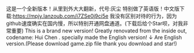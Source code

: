 这是一个全新版本！从里到外大大翻新，代号:灰尘 特别做了英语版！中文版下载:https://mpjy.lanzoub.com/i7ZSe0j9ci5e
我没有区别对待的行为，因为github速度确实在国内慢，所以特别开通网盘通道。(下载后给个Star呗，对我非常重要)
This is a brand new version! Greatly renovated from the inside out, codename: Hui Chen .
specially made the English version!
↓ Are English version.(Please download game.zip file thank you download and star!)
